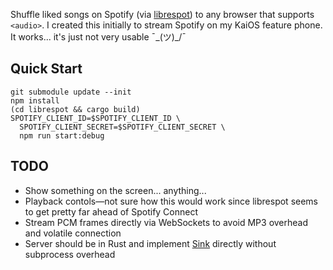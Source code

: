 Shuffle liked songs on Spotify (via [librespot](https://github.com/librespot-org/librespot)) to any browser that supports `<audio>`.
I created this initially to stream Spotify on my KaiOS feature phone.
It works... it's just not very usable ¯\_(ツ)_/¯

## Quick Start

```
git submodule update --init
npm install
(cd librespot && cargo build)
SPOTIFY_CLIENT_ID=$SPOTIFY_CLIENT_ID \
  SPOTIFY_CLIENT_SECRET=$SPOTIFY_CLIENT_SECRET \
  npm run start:debug
```

## TODO

- Show something on the screen... anything...
- Playback contols—not sure how this would work since librespot seems to get pretty far ahead of Spotify Connect
- Stream PCM frames directly via WebSockets to avoid MP3 overhead and volatile connection
- Server should be in Rust and implement [Sink](https://docs.rs/librespot-playback/0.1.3/librespot_playback/audio_backend/trait.Sink.html) directly without subprocess overhead
